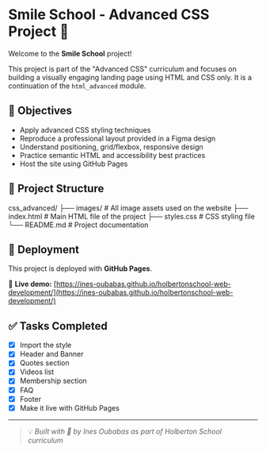 # Smile School - Advanced CSS Project 🎨

Welcome to the **Smile School** project!

This project is part of the "Advanced CSS" curriculum and focuses on building a visually engaging landing page using HTML and CSS only. It is a continuation of the `html_advanced` module.

## 🎯 Objectives

- Apply advanced CSS styling techniques
- Reproduce a professional layout provided in a Figma design
- Understand positioning, grid/flexbox, responsive design
- Practice semantic HTML and accessibility best practices
- Host the site using GitHub Pages

## 🧱 Project Structure
css_advanced/ ├── images/ # All image assets used on the website ├── index.html # Main HTML file of the project ├── styles.css # CSS styling file └── README.md # Project documentation
## 🚀 Deployment

This project is deployed with **GitHub Pages**.

🔗 **Live demo:** [https://ines-oubabas.github.io/holbertonschool-web-development/](https://ines-oubabas.github.io/holbertonschool-web-development/)

## ✅ Tasks Completed

- [x] Import the style
- [x] Header and Banner
- [x] Quotes section
- [x] Videos list
- [x] Membership section
- [x] FAQ
- [x] Footer
- [x] Make it live with GitHub Pages

---

> 💡 *Built with 💜 by Ines Oubabas as part of Holberton School curriculum*
